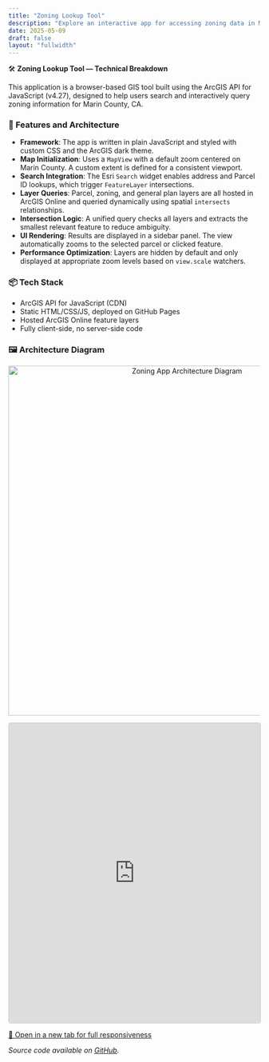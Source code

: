 ```yaml
---
title: "Zoning Lookup Tool"
description: "Explore an interactive app for accessing zoning data in Marin County"
date: 2025-05-09
draft: false
layout: "fullwidth"
---
```


🛠️ **Zoning Lookup Tool — Technical Breakdown**

This application is a browser-based GIS tool built using the ArcGIS API for JavaScript (v4.27), designed to help users search and interactively query zoning information for Marin County, CA.

### 🔧 Features and Architecture

- **Framework**: The app is written in plain JavaScript and styled with custom CSS and the ArcGIS dark theme.
- **Map Initialization**: Uses a `MapView` with a default zoom centered on Marin County. A custom extent is defined for a consistent viewport.
- **Search Integration**: The Esri `Search` widget enables address and Parcel ID lookups, which trigger `FeatureLayer` intersections.
- **Layer Queries**: Parcel, zoning, and general plan layers are all hosted in ArcGIS Online and queried dynamically using spatial `intersects` relationships.
- **Intersection Logic**: A unified query checks all layers and extracts the smallest relevant feature to reduce ambiguity.
- **UI Rendering**: Results are displayed in a sidebar panel. The view automatically zooms to the selected parcel or clicked feature.
- **Performance Optimization**: Layers are hidden by default and only displayed at appropriate zoom levels based on `view.scale` watchers.

### 📦 Tech Stack

- ArcGIS API for JavaScript (CDN)
- Static HTML/CSS/JS, deployed on GitHub Pages
- Hosted ArcGIS Online feature layers
- Fully client-side, no server-side code

### 🖼️ Architecture Diagram

<p align="center">
  <img src="/images/lookup-diagram.png" width="700" alt="Zoning App Architecture Diagram">
</p>


<iframe
  src="https://danielmyers-xyz.github.io/lookup-app/"
  width="100%"
  height="600"
  style="border: 1px solid #ccc; border-radius: 4px;"
  loading="lazy"
></iframe>

<p><a href="https://danielmyers-xyz.github.io/lookup-app/" target="_blank" rel="noopener">🔗 Open in a new tab for full responsiveness</a></p>

_Source code available on [GitHub](https://github.com/danielmyers-xyz/lookup-app)._
